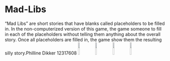 # Mad-Libs

“Mad Libs” are short stories that have blanks called placeholders to be filled in.
In the non-computerized version of this game, the game someone to fill in each of the placeholders without telling them anything about the overall story. 
Once all placeholders are filled in, the game show them the resulting silly story.Philline Dikker 12317608 <img src="https://user-images.githubusercontent.com/43133057/48728347-fd7bbe80-ec34-11e8-9010-1c6eefaed3c6.png" width="10%" height="10%"/>
<img src="https://user-images.githubusercontent.com/43133057/48770193-d917f480-ecbd-11e8-8c93-ddfe85cde858.png" width="10%" height="10%"/>
<img src="https://user-images.githubusercontent.com/43133057/48770206-dd441200-ecbd-11e8-8cc4-e16c799eb738.png" width="10%" height="10%"/>
<img src="https://user-images.githubusercontent.com/43133057/48728487-5f3c2880-ec35-11e8-8278-266e1bf934aa.png" width="10%" height="10%"/>
